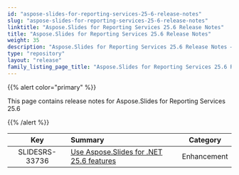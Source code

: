 ```yaml
---
id: "aspose-slides-for-reporting-services-25-6-release-notes"
slug: "aspose-slides-for-reporting-services-25-6-release-notes"
linktitle: "Aspose.Slides for Reporting Services 25.6 Release Notes"
title: "Aspose.Slides for Reporting Services 25.6 Release Notes"
weight: 35
description: "Aspose.Slides for Reporting Services 25.6 Release Notes – the latest updates and fixes."
type: "repository"
layout: "release"
family_listing_page_title: "Aspose.Slides for Reporting Services 25.6 Release Notes"
---
```


{{% alert color="primary" %}} 

This page contains release notes for Aspose.Slides for Reporting Services 25.6

{{% /alert %}} 

|**Key** |**Summary** |**Category** |
| :-: | :- | :-: |
|SLIDESRS-33736|[Use Aspose.Slides for .NET 25.6 features](/slides/net/release-notes/2025/aspose-slides-for-net-25-6-release-notes/)|Enhancement|

